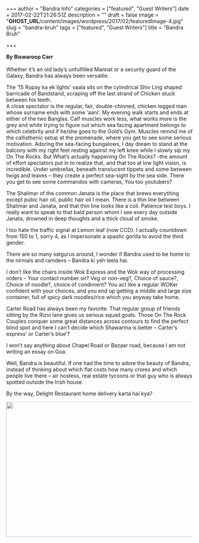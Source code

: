 +++
author = "Bandra Info"
categories = ["featured", "Guest Writers"]
date = 2017-02-22T21:26:51Z
description = ""
draft = false
image = "__GHOST_URL__/content/images/wordpress/2017/02/featuredImage-4.jpg"
slug = "bandra-bruh"
tags = ["featured", "Guest Writers"]
title = "Bandra Bruh"

+++


<p dir="auto"><strong>By Biswaroop Carr<br /></strong><br />Whether it’s an old lady’s unfulfilled Mannat or a security guard of the Galaxy, Bandra has always been versatile.</p>
<p dir="auto">The ‘15 Rupay ka ek lights’ vaala sits on the cylindrical Shiv Ling shaped barricade of Bandstand, scraping off the last strand of Chicken stuck between his teeth.<br />A close spectator is the regular, fair, double-chinned, chicken legged man whose surname ends with some ‘aani’. My evening walk starts and ends at either of the two Banglas. Calf muscles work less, what works more is the grey and white trying to figure out which sea facing apartment belongs to which celebrity and if he/she goes to the Gold’s Gym. Muscles remind me of the callisthenic setup at the promenade, where you get to see some serious motivation. Adoring the sea-facing bungalows, I day dream to stand at the balcony with my right feet resting against my left knee while I slowly sip my On The Rocks. But What’s actually happening On The Rocks? –the amount of effort spectators put in to realize that, and that too at low light vision, is incredible. Under umbrellas, beneath translucent tippets and some between twigs and leaves – they create a perfect sea-sight by the sea side. There you get to see some commandos with cameras, You too youtubers?</p>
<p>The Shalimar of the common Janata is the place that brews everything except pubic hair oil, public hair oil I mean. There is a thin line between Shalimar and Janata, and that thin line looks like a coil. Patience test boys. I really want to speak to that bald person whom I see every day outside Janata, drowned in deep thoughts and a thick cloud of smoke.</p>
<p>I too hate the traffic signal at Lemon leaf (now CCD). I actually countdown from 150 to 1, sorry 4, as I impersonate a spastic gorilla to avoid the third gender.</p>
<p>There are so many satgurus around, I wonder if Bandra used to be home to the nirmals and ramdevs – Bandra ki yeh leela hai.</p>
<p>I don’t like the chairs inside Wok Express and the Wok way of processing orders – Your contact number sir? Veg or non-veg?, Choice of sauce?, Choice of noodle?, choice of condiment? You act like a regular WOKer confident with your choices, and you end up getting a middle and large size container, full of spicy dark noodles/rice which you anyway take home.</p>
<p>Carter Road has always been my favorite. That regular group of friends sitting by the Rizvi lane gives us serious squad goals. Those On The Rock Couples conquer some great distances across contours to find the perfect blind spot and here I can’t decide which Shawarma is better – Carter’s express’ or Carter’s blue’?</p>
<p>I won’t say anything about Chapel Road or Bazaar road, because I am not writing an essay on Goa.</p>
<p>Well, Bandra is beautiful. If one had the time to adore the beauty of Bandra, instead of thinking about which flat costs how many crores and which people live there – air hostess, real estate tycoons or that guy who is always spotted outside the Irish house.</p>
<p>By the way, Delight Restaurant home delivery karta hai kya?</p>
<p><img loading="lazy" src="https://i0.wp.com/bandra.info/wp-content/uploads/2017/02/IMG_2786.jpg?resize=850%2C364&#038;ssl=1" align="middle" width="850" height="364" class="aligncenter" data-recalc-dims="1"></p>



